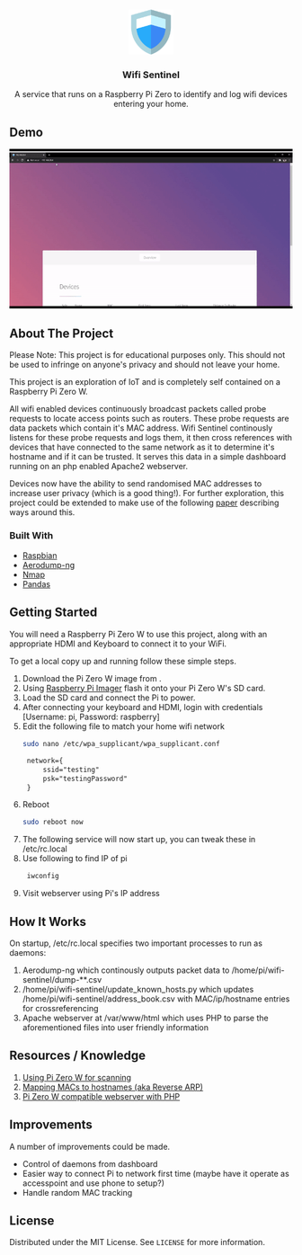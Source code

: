 <!-- PROJECT SHIELDS -->
<!--
*** I'm using markdown "reference style" links for readability.
*** Reference links are enclosed in brackets [ ] instead of parentheses ( ).
*** See the bottom of this document for the declaration of the reference variables
*** for contributors-url, forks-url, etc. This is an optional, concise syntax you may use.
*** https://www.markdownguide.org/basic-syntax/#reference-style-links
-->

<!-- PROJECT LOGO -->
<br />
<p align="center">
  <a href="https://github.com/caelan-a/wifi-sentinel">
    <img src="html/images/security.svg" alt="Logo" width="80" height="80">
  </a>

  <h3 align="center">Wifi Sentinel</h3>

  <p align="center">
    A service that runs on a Raspberry Pi Zero to identify and log wifi devices entering your home.
    <br />
  </p>
</p>

<!-- ABOUT THE PROJECT -->
## Demo

![](demo.gif)
## About The Project
Please Note: This project is for educational purposes only. This should not be used to infringe on anyone's privacy and should not leave your home. 

This project is an exploration of IoT and is completely self contained on a Raspberry Pi Zero W.

All wifi enabled devices continuously broadcast packets called probe requests to locate access points such as routers.
These probe requests are data packets which contain it's MAC address. Wifi Sentinel continously listens for these probe requests and logs them, it then cross references with devices that have connected to the same network as it to determine it's hostname and if it can be trusted. It serves this data in a simple dashboard running on an php enabled Apache2 webserver. 

Devices now have the ability to send randomised MAC addresses to increase user privacy (which is a good thing!). For further exploration, this project could be extended to make use of the following [paper](https://arxiv.org/abs/1703.02874v1) describing ways around this.
### Built With

* [Raspbian](https://www.aircrack-ng.org/doku.php?id=airodump-ng)
* [Aerodump-ng](https://www.aircrack-ng.org/doku.php?id=airodump-ng)
* [Nmap](https://nmap.org/)
* [Pandas](https://pandas.pydata.org/)

<!-- GETTING STARTED -->
## Getting Started

You will need a Raspberry Pi Zero W to use this project, along with an appropriate HDMI and Keyboard to connect it to your WiFi.

To get a local copy up and running follow these simple steps.

1. Download the Pi Zero W image from [](here).
2. Using [Raspberry Pi Imager](https://www.raspberrypi.org/software/) flash it onto your Pi Zero W's SD card.
3. Load the SD card and connect the Pi to power.
4. After connecting your keyboard and HDMI, login with credentials [Username: pi, Password: raspberry]
5. Edit the following file to match your home wifi network
   ```sh
   sudo nano /etc/wpa_supplicant/wpa_supplicant.conf
   ```
   ```
    network={
        ssid="testing"
        psk="testingPassword"
    }
   ```
6. Reboot
   ```sh
   sudo reboot now
   ```
7. The following service will now start up, you can tweak these in /etc/rc.local
8. Use following to find IP of pi
   ```sh
    iwconfig
   ```
9. Visit webserver using Pi's IP address

## How It Works
On startup, /etc/rc.local specifies two important processes to run as daemons:
1. Aerodump-ng which continously outputs packet data to /home/pi/wifi-sentinel/dump-**.csv
2. /home/pi/wifi-sentinel/update_known_hosts.py which updates /home/pi/wifi-sentinel/address_book.csv with MAC/ip/hostname entries for crossreferencing
3. Apache webserver at /var/www/html which uses PHP to parse the aforementioned files into user friendly information
## Resources / Knowledge
1. [Using Pi Zero W for scanning](https://medium.com/swlh/scanning-for-mobile-devices-through-wi-fi-using-pi-zero-w-8099be08cc1e)
2. [Mapping MACs to hostnames (aka Reverse ARP)](https://itsfoss.com/how-to-find-what-devices-are-connected-to-network-in-ubuntu/)
3. [Pi Zero W compatible webserver with PHP](http://www.heidislab.com/tutorials/installing-php-7-1-on-raspbian-stretch-raspberry-pi-zero-w)
## Improvements
A number of improvements could be made.
* Control of daemons from dashboard
* Easier way to connect Pi to network first time (maybe have it operate as accesspoint and use phone to setup?)
* Handle random MAC tracking

<!-- LICENSE -->
## License

Distributed under the MIT License. See `LICENSE` for more information.
